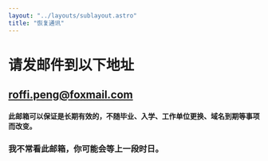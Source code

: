 ```yaml
---
layout: "../layouts/sublayout.astro"
title: "恢复通讯"
---
```


# 请发邮件到以下地址

## roffi.peng@foxmail.com

#### 此邮箱可以保证是长期有效的，不随毕业、入学、工作单位更换、域名到期等事项而改变。

### 我不常看此邮箱，你可能会等上一段时日。